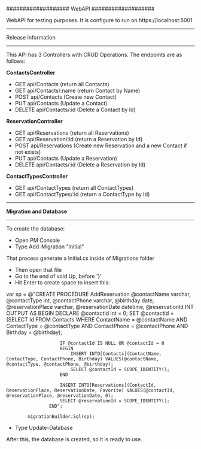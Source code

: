 ###################
WebAPI
###################

WebAPI for testing purposes. It is configure to run on https://localhost:5001


*******************
Release Information
*******************

This API has 3 Controllers with CRUD Operations. The endpoints are as follows:

**ContactsController**
- GET api/Contacts (return all Contacts)
- GET api/Contacts/:name (return Contact by Name)
- POST api/Contacts (Create new Contact)
- PUT api/Contacts (Update a Contact)
- DELETE api/Contacts/:id (Delete a Contact by Id)

**ReservationController**
- GET api/Reservations (return all Reservations)
- GET api/Reservation/:id (return a Reservation by Id)
- POST api/Reservations (Create new Reservation and a new Contact if not exists)
- PUT api/Contacts (Update a Reservation)
- DELETE api/Contacts/:id (Delete a Reservation by Id)

**ContactTypesController**
- GET api/ContactTypes (return all ContactTypes)
- GET api/ContactTypes/:id (return a ContactType by Id)

**************************
**Migration and Database**
**************************

To create the database:
- Open PM Console
- Type Add-Migration "Initial"

That process generate a Initial.cs inside of Migrations folder

- Then open that file
- Go to the end of void Up, before '}'
- Hit Enter to create space to insert this:

var sp = @"CREATE PROCEDURE AddReservation @contactName varchar, @contactType int, @contactPhone varchar, @birthday date, @reservationPlace varchar, @reservationDate datetime, @reservationId INT OUTPUT
                     AS
                    BEGIN
                        DECLARE @contactId int = 0;
                        SET @contactId = (SELECT Id
                        FROM Contacts
                        WHERE ContactName = @contactName AND ContactType = @contactType AND ContactPhone = @contactPhone AND Birthday = @birthday);

                        IF @contactId IS NULL OR @contactId = 0
                        BEGIN
                            INSERT INTO[Contacts](ContactName, ContactType, ContactPhone, Birthday) VALUES(@contactName, @contactType, @contactPhone, @birthday);
                            SELECT @contactId = SCOPE_IDENTITY();
                        END

                        INSERT INTO[Reservations](ContactId, ReservationPlace, ReservationDate, Favorite) VALUES(@contactId, @reservationPlace, @reservationDate, 0);
                        SELECT @reservationId = SCOPE_IDENTITY();
                    END";

            migrationBuilder.Sql(sp);

- Type Update-Database

After this, the database is created, so it is ready to use.

